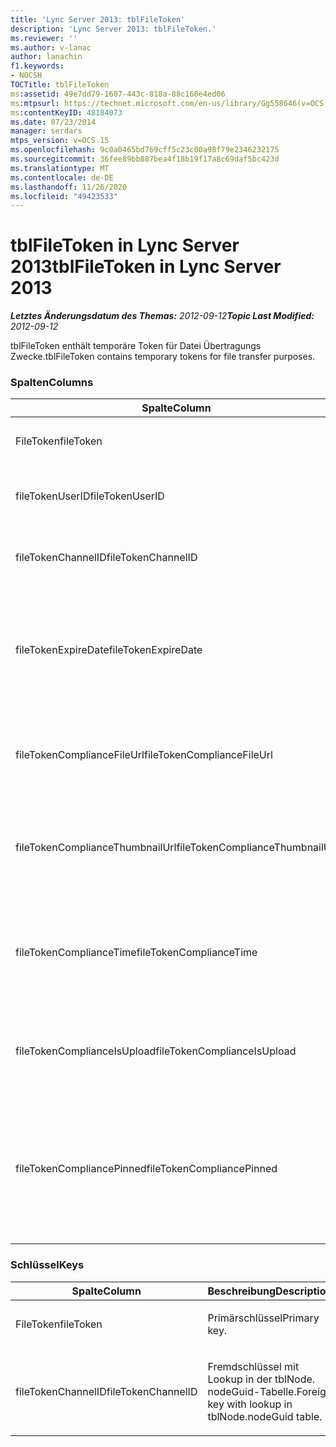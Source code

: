 ```yaml
---
title: 'Lync Server 2013: tblFileToken'
description: 'Lync Server 2013: tblFileToken.'
ms.reviewer: ''
ms.author: v-lanac
author: lanachin
f1.keywords:
- NOCSH
TOCTitle: tblFileToken
ms:assetid: 49e7dd79-1607-443c-818a-88c160e4ed06
ms:mtpsurl: https://technet.microsoft.com/en-us/library/Gg558646(v=OCS.15)
ms:contentKeyID: 48184073
ms.date: 07/23/2014
manager: serdars
mtps_version: v=OCS.15
ms.openlocfilehash: 9c0a0465bd769cff5c23c00a98f79e2346232175
ms.sourcegitcommit: 36fee89bb887bea4f18b19f17a8c69daf5bc423d
ms.translationtype: MT
ms.contentlocale: de-DE
ms.lasthandoff: 11/26/2020
ms.locfileid: "49423533"
---
```

# <a name="tblfiletoken-in-lync-server-2013"></a><span data-ttu-id="b1ef6-103">tblFileToken in Lync Server 2013</span><span class="sxs-lookup"><span data-stu-id="b1ef6-103">tblFileToken in Lync Server 2013</span></span>

<div data-xmlns="http://www.w3.org/1999/xhtml">

<div class="topic" data-xmlns="http://www.w3.org/1999/xhtml" data-msxsl="urn:schemas-microsoft-com:xslt" data-cs="https://msdn.microsoft.com/">

<div data-asp="https://msdn2.microsoft.com/asp">



</div>

<div id="mainSection">

<div id="mainBody"><span data-ttu-id="b1ef6-104">

<span> </span></span><span class="sxs-lookup"><span data-stu-id="b1ef6-104">

<span> </span></span></span>

<span data-ttu-id="b1ef6-105">_**Letztes Änderungsdatum des Themas:** 2012-09-12_</span><span class="sxs-lookup"><span data-stu-id="b1ef6-105">_**Topic Last Modified:** 2012-09-12_</span></span>

<span data-ttu-id="b1ef6-106">tblFileToken enthält temporäre Token für Datei Übertragungs Zwecke.</span><span class="sxs-lookup"><span data-stu-id="b1ef6-106">tblFileToken contains temporary tokens for file transfer purposes.</span></span>

### <a name="columns"></a><span data-ttu-id="b1ef6-107">Spalten</span><span class="sxs-lookup"><span data-stu-id="b1ef6-107">Columns</span></span>

<table>
<colgroup>
<col style="width: 33%" />
<col style="width: 33%" />
<col style="width: 33%" />
</colgroup>
<thead>
<tr class="header">
<th><span data-ttu-id="b1ef6-108">Spalte</span><span class="sxs-lookup"><span data-stu-id="b1ef6-108">Column</span></span></th>
<th><span data-ttu-id="b1ef6-109">Typ</span><span class="sxs-lookup"><span data-stu-id="b1ef6-109">Type</span></span></th>
<th><span data-ttu-id="b1ef6-110">Beschreibung</span><span class="sxs-lookup"><span data-stu-id="b1ef6-110">Description</span></span></th>
</tr>
</thead>
<tbody>
<tr class="odd">
<td><p><span data-ttu-id="b1ef6-111">FileToken</span><span class="sxs-lookup"><span data-stu-id="b1ef6-111">fileToken</span></span></p></td>
<td><p><span data-ttu-id="b1ef6-112">nvarchar (50); nicht NULL</span><span class="sxs-lookup"><span data-stu-id="b1ef6-112">nvarchar (50), not null</span></span></p></td>
<td><p><span data-ttu-id="b1ef6-113">Eindeutiges Token (eine GUID).</span><span class="sxs-lookup"><span data-stu-id="b1ef6-113">Unique token (a GUID).</span></span></p></td>
</tr>
<tr class="even">
<td><p><span data-ttu-id="b1ef6-114">fileTokenUserID</span><span class="sxs-lookup"><span data-stu-id="b1ef6-114">fileTokenUserID</span></span></p></td>
<td><p><span data-ttu-id="b1ef6-115">int, nicht NULL</span><span class="sxs-lookup"><span data-stu-id="b1ef6-115">int, not null</span></span></p></td>
<td><p><span data-ttu-id="b1ef6-116">Die ID des Prinzipals, der die Datei übertragen wird.</span><span class="sxs-lookup"><span data-stu-id="b1ef6-116">ID of the principal that is transferring the file.</span></span></p></td>
</tr>
<tr class="odd">
<td><p><span data-ttu-id="b1ef6-117">fileTokenChannelID</span><span class="sxs-lookup"><span data-stu-id="b1ef6-117">fileTokenChannelID</span></span></p></td>
<td><p><span data-ttu-id="b1ef6-118">GUID, nicht NULL</span><span class="sxs-lookup"><span data-stu-id="b1ef6-118">GUID, not null</span></span></p></td>
<td><p><span data-ttu-id="b1ef6-119">GUID des Chatroom-Knotens.</span><span class="sxs-lookup"><span data-stu-id="b1ef6-119">GUID of the chat room node.</span></span></p></td>
</tr>
<tr class="even">
<td><p><span data-ttu-id="b1ef6-120">fileTokenExpireDate</span><span class="sxs-lookup"><span data-stu-id="b1ef6-120">fileTokenExpireDate</span></span></p></td>
<td><p><span data-ttu-id="b1ef6-121">DateTime, nicht NULL</span><span class="sxs-lookup"><span data-stu-id="b1ef6-121">datetime, not null</span></span></p></td>
<td><p><span data-ttu-id="b1ef6-122">Ablaufzeit.</span><span class="sxs-lookup"><span data-stu-id="b1ef6-122">Expiration time.</span></span> <span data-ttu-id="b1ef6-123">(Token werden nach 30 Minuten ablaufen, es sei denn, angeheftet (siehe die folgenden Beschreibungen in dieser Spalte).</span><span class="sxs-lookup"><span data-stu-id="b1ef6-123">(Tokens expire after 30 minutes, unless pinned (see the following descriptions in this column).</span></span></p></td>
</tr>
<tr class="odd">
<td><p><span data-ttu-id="b1ef6-124">fileTokenComplianceFileUrl</span><span class="sxs-lookup"><span data-stu-id="b1ef6-124">fileTokenComplianceFileUrl</span></span></p></td>
<td><p><span data-ttu-id="b1ef6-125">nvarchar(256)</span><span class="sxs-lookup"><span data-stu-id="b1ef6-125">nvarchar(256)</span></span></p></td>
<td><p><span data-ttu-id="b1ef6-126">Die URL der übertragenen Datei (für die Verwendung des Kompatibilitätsdiensts).</span><span class="sxs-lookup"><span data-stu-id="b1ef6-126">URL of the transferred file (for Compliance service use).</span></span></p></td>
</tr>
<tr class="even">
<td><p><span data-ttu-id="b1ef6-127">fileTokenComplianceThumbnailUrl</span><span class="sxs-lookup"><span data-stu-id="b1ef6-127">fileTokenComplianceThumbnailUrl</span></span></p></td>
<td><p><span data-ttu-id="b1ef6-128">nvarchar(256)</span><span class="sxs-lookup"><span data-stu-id="b1ef6-128">nvarchar(256)</span></span></p></td>
<td><p><span data-ttu-id="b1ef6-129">Die URL der Miniaturansicht für die übertragene Datei (für die Verwendung des Kompatibilitätsdiensts).</span><span class="sxs-lookup"><span data-stu-id="b1ef6-129">URL of the thumbnail for the transferred file (for Compliance service use).</span></span></p></td>
</tr>
<tr class="odd">
<td><p><span data-ttu-id="b1ef6-130">fileTokenComplianceTime</span><span class="sxs-lookup"><span data-stu-id="b1ef6-130">fileTokenComplianceTime</span></span></p></td>
<td><p><span data-ttu-id="b1ef6-131">datetime2</span><span class="sxs-lookup"><span data-stu-id="b1ef6-131">datetime2</span></span></p></td>
<td><p><span data-ttu-id="b1ef6-132">Timestamp für den eigentlichen Dateiübertragungsvorgang (für die Verwendung des Kompatibilitätsdiensts).</span><span class="sxs-lookup"><span data-stu-id="b1ef6-132">Timestamp for the actual file transfer operation (for Compliance service use).</span></span></p></td>
</tr>
<tr class="even">
<td><p><span data-ttu-id="b1ef6-133">fileTokenComplianceIsUpload</span><span class="sxs-lookup"><span data-stu-id="b1ef6-133">fileTokenComplianceIsUpload</span></span></p></td>
<td><p><span data-ttu-id="b1ef6-134">bit</span><span class="sxs-lookup"><span data-stu-id="b1ef6-134">bit</span></span></p></td>
<td><p><span data-ttu-id="b1ef6-135">True, wenn Upload; False, wenn Download (für Compliance-Dienstnutzung).</span><span class="sxs-lookup"><span data-stu-id="b1ef6-135">True if upload; False if download (for Compliance service use).</span></span></p></td>
</tr>
<tr class="odd">
<td><p><span data-ttu-id="b1ef6-136">fileTokenCompliancePinned</span><span class="sxs-lookup"><span data-stu-id="b1ef6-136">fileTokenCompliancePinned</span></span></p></td>
<td><p><span data-ttu-id="b1ef6-137">Bit, nicht NULL</span><span class="sxs-lookup"><span data-stu-id="b1ef6-137">bit, not null</span></span></p></td>
<td><p><span data-ttu-id="b1ef6-138">True, wenn Token angeheftet ist.</span><span class="sxs-lookup"><span data-stu-id="b1ef6-138">True if token is pinned.</span></span> <span data-ttu-id="b1ef6-139">Sie wird verwendet, um das Token in der Tabelle beizubehalten, bis der Kompatibilitätsdienst die entsprechenden Felder aus ihm abrufen kann.</span><span class="sxs-lookup"><span data-stu-id="b1ef6-139">It’s used to keep the token in the table until Compliance service has a chance to retrieve the relevant fields from it.</span></span></p></td>
</tr>
</tbody>
</table>


### <a name="keys"></a><span data-ttu-id="b1ef6-140">Schlüssel</span><span class="sxs-lookup"><span data-stu-id="b1ef6-140">Keys</span></span>

<table>
<colgroup>
<col style="width: 50%" />
<col style="width: 50%" />
</colgroup>
<thead>
<tr class="header">
<th><span data-ttu-id="b1ef6-141">Spalte</span><span class="sxs-lookup"><span data-stu-id="b1ef6-141">Column</span></span></th>
<th><span data-ttu-id="b1ef6-142">Beschreibung</span><span class="sxs-lookup"><span data-stu-id="b1ef6-142">Description</span></span></th>
</tr>
</thead>
<tbody>
<tr class="odd">
<td><p><span data-ttu-id="b1ef6-143">FileToken</span><span class="sxs-lookup"><span data-stu-id="b1ef6-143">fileToken</span></span></p></td>
<td><p><span data-ttu-id="b1ef6-144">Primärschlüssel</span><span class="sxs-lookup"><span data-stu-id="b1ef6-144">Primary key.</span></span></p></td>
</tr>
<tr class="even">
<td><p><span data-ttu-id="b1ef6-145">fileTokenChannelID</span><span class="sxs-lookup"><span data-stu-id="b1ef6-145">fileTokenChannelID</span></span></p></td>
<td><p><span data-ttu-id="b1ef6-146">Fremdschlüssel mit Lookup in der tblNode. nodeGuid-Tabelle.</span><span class="sxs-lookup"><span data-stu-id="b1ef6-146">Foreign key with lookup in tblNode.nodeGuid table.</span></span></p></td>
</tr>
</tbody>
</table><span data-ttu-id="b1ef6-147">


</div>

<span> </span>

</div>

</div>

</span><span class="sxs-lookup"><span data-stu-id="b1ef6-147">


</div>

<span> </span>

</div>

</div>

</span></span></div>

